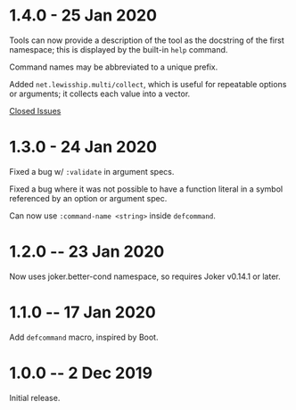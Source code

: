 # 1.4.0 - 25 Jan 2020

Tools can now provide a description of the tool as the docstring of the first namespace;
this is displayed by the built-in `help` command.

Command names may be abbreviated to a unique prefix.

Added `net.lewisship.multi/collect`, which is useful for repeatable options or arguments;
it collects each value into a vector.

[Closed Issues](https://github.com/hlship/multi/milestone/1?closed=1)

# 1.3.0 - 24 Jan 2020

Fixed a bug w/ `:validate` in argument specs.

Fixed a bug where it was not possible to have a function literal in a symbol referenced by
an option or argument spec.

Can now use `:command-name <string>` inside `defcommand`.

# 1.2.0 -- 23 Jan 2020

Now uses joker.better-cond namespace, so requires Joker v0.14.1 or later.

# 1.1.0 -- 17 Jan 2020

Add `defcommand` macro, inspired by Boot.

# 1.0.0 -- 2 Dec 2019

Initial release.
